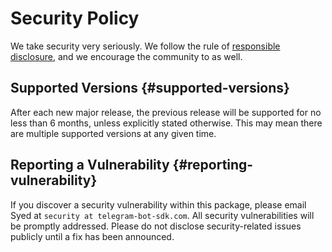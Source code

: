 # Security Policy

We take security very seriously. We follow the rule of [responsible disclosure](https://en.wikipedia.org/wiki/Responsible_disclosure), and we
encourage the community to as well.

## Supported Versions {#supported-versions}

After each new major release, the previous release will be supported for no less than 6 months, unless explicitly stated otherwise. This may mean there are multiple supported versions at any given time.

## Reporting a Vulnerability {#reporting-vulnerability}

If you discover a security vulnerability within this package, please email Syed at `security at telegram-bot-sdk.com`. All security vulnerabilities will be promptly addressed. Please do not disclose security-related issues publicly until a fix has been announced.
